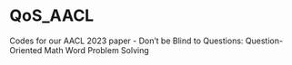 # QoS_AACL
Codes for our AACL 2023 paper - Don’t be Blind to Questions: Question-Oriented Math Word Problem Solving
